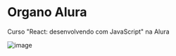 # Organo Alura

Curso "React: desenvolvendo com JavaScript" na Alura

![image](https://github.com/MatheusInacio/react-alura/assets/4120362/1c5079fd-1861-4100-a1d0-70aa183f2431)
